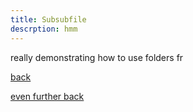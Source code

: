```yaml
---
title: Subsubfile
descrption: hmm
---
```


really demonstrating how to use folders fr

[back](../subfile.md)

[even further back](../../index.md) 

